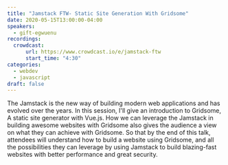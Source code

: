 ```yaml
---
title: "Jamstack FTW- Static Site Generation With Gridsome"
date: 2020-05-15T13:00:00-04:00
speakers:
  - gift-egwuenu
recordings:
  crowdcast:
      url: https://www.crowdcast.io/e/jamstack-ftw
      start_time: "4:30"
categories:
  - webdev
  - javascript
draft: false
---
```


The Jamstack is the new way of building modern web applications and has evolved over the years. In this session, I'll give an introduction to Gridsome, A static site generator with Vue.js. How we can leverage the Jamstack in building awesome websites with Gridsome also gives the audience a view on what they can achieve with Gridsome. So that by the end of this talk, attendees will understand how to build a website using Gridsome, and all the possibilities they can leverage by using Jamstack to build blazing-fast websites with better performance and great security.
